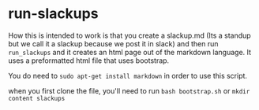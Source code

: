 # run-slackups

How this is intended to work is that you create a slackup.md (Its a standup but we call it a slackup because we post it in slack) and then run `run_slackups` and it creates an html page out of the markdown language. It uses a preformatted html file that uses bootstrap.

You do need to `sudo apt-get install markdown` in order to use this script.

when you first clone the file, you'll need to run `bash bootstrap.sh` or `mkdir content slackups`
